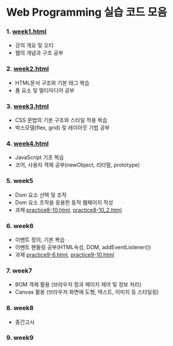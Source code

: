 # Web Programming 실습 코드 모음

### 1. [week1.html](https://github.com/tspark0724/webP/blob/main/week1.html)
- 강의 개요 및 오티
- 웹의 개념과 구조 공부

### 2. [week2.html](https://github.com/tspark0724/webP/blob/main/week2.html)
- HTML문서 구조와 기본 태그 복습
- 폼 요소 및 멀티미디어 공부

### 3. [week3.html](https://github.com/tspark0724/webP/blob/main/week3.html)
- CSS 문법의 기본 구조와 스타일 적용 복습
- 박스모델(flex, grid) 및 레이아웃 기법 공부

### 4. [week4.html](https://github.com/tspark0724/webP/blob/main/week4.html)
- JavaScript 기초 복습
- 코어, 사용자 객체 공부(newObject, 리터럴, prototype)

### 5. week5
- Dom 요소 선택 및 조작 
- Dom 요소 조작을 응용한 동적 웹페이지 작성
- 과제 [practice8-10.html](https://github.com/tspark0724/webP/blob/main/practice8-10_1.html), [practice8-10_2.html](https://github.com/tspark0724/webP/blob/main/practice8-10_2.html)

### 6. week6
- 이벤트 정의, 기본 복습
- 이벤트 핸들링 공부(HTML속성, DOM, addEventListener())
- 과제 [practice9-6.html](https://github.com/tspark0724/webP/blob/main/practice9-6.html), [practice9-10.html](https://github.com/tspark0724/webP/blob/main/practice9-10.html)

### 7. week7
- BOM 객체 활용 (브라우저 창과 페이지 제어 및 정보 처리)
- Canvas 활용 (브라우저 화면에 도형, 텍스트, 이미지 등 스타일링)

### 8. week8
- 중간고사

### 9. week9
